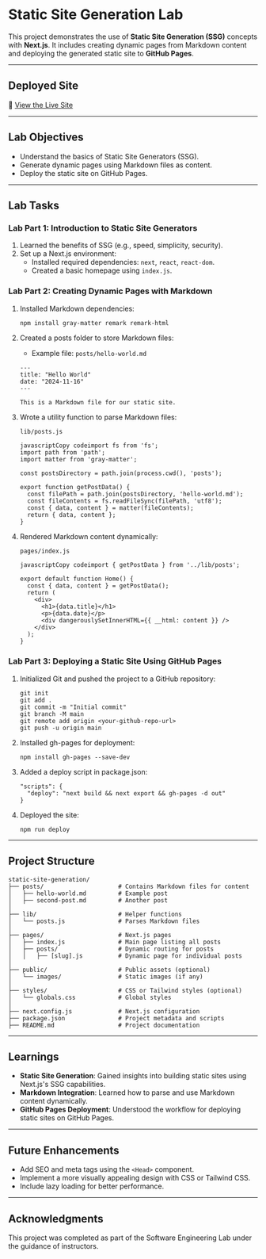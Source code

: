 # **Static Site Generation Lab**

This project demonstrates the use of **Static Site Generation (SSG)** concepts with **Next.js**. It includes creating dynamic pages from Markdown content and deploying the generated static site to **GitHub Pages**.

---

## **Deployed Site**
🔗 [View the Live Site](https://jun-503.github.io/static-site-generation/)

---

## **Lab Objectives**
- Understand the basics of Static Site Generators (SSG).
- Generate dynamic pages using Markdown files as content.
- Deploy the static site on GitHub Pages.

---

## **Lab Tasks**
### **Lab Part 1: Introduction to Static Site Generators**
1. Learned the benefits of SSG (e.g., speed, simplicity, security).
2. Set up a Next.js environment:
   - Installed required dependencies: `next`, `react`, `react-dom`.
   - Created a basic homepage using `index.js`.

### **Lab Part 2: Creating Dynamic Pages with Markdown**
1. Installed Markdown dependencies:
   ```bash
   npm install gray-matter remark remark-html
   ```
1. Created a posts folder to store Markdown files:

   - Example file: `posts/hello-world.md`

   ```
   ---
   title: "Hello World"
   date: "2024-11-16"
   ---
   
   This is a Markdown file for our static site.
   ```

2. Wrote a utility function to parse Markdown files:

   `lib/posts.js`

   ```
   javascriptCopy codeimport fs from 'fs';
   import path from 'path';
   import matter from 'gray-matter';
   
   const postsDirectory = path.join(process.cwd(), 'posts');
   
   export function getPostData() {
     const filePath = path.join(postsDirectory, 'hello-world.md');
     const fileContents = fs.readFileSync(filePath, 'utf8');
     const { data, content } = matter(fileContents);
     return { data, content };
   }
   ```

3. Rendered Markdown content dynamically:

   `pages/index.js`

   ```
   javascriptCopy codeimport { getPostData } from '../lib/posts';
   
   export default function Home() {
     const { data, content } = getPostData();
     return (
       <div>
         <h1>{data.title}</h1>
         <p>{data.date}</p>
         <div dangerouslySetInnerHTML={{ __html: content }} />
       </div>
     );
   }
   ```

### **Lab Part 3: Deploying a Static Site Using GitHub Pages**

1. Initialized Git and pushed the project to a GitHub repository:

   ```
   git init
   git add .
   git commit -m "Initial commit"
   git branch -M main
   git remote add origin <your-github-repo-url>
   git push -u origin main
   ```

2. Installed gh-pages for deployment:

   ```
   npm install gh-pages --save-dev
   ```

3. Added a deploy script in package.json:

   ```
   "scripts": {
     "deploy": "next build && next export && gh-pages -d out"
   }
   ```

4. Deployed the site:

   ```
   npm run deploy
   ```

------

## **Project Structure**

```
static-site-generation/
├── posts/                     # Contains Markdown files for content
│   ├── hello-world.md         # Example post
│   ├── second-post.md         # Another post
│
├── lib/                       # Helper functions
│   └── posts.js               # Parses Markdown files
│
├── pages/                     # Next.js pages
│   ├── index.js               # Main page listing all posts
│   ├── posts/                 # Dynamic routing for posts
│   │   ├── [slug].js          # Dynamic page for individual posts
│
├── public/                    # Public assets (optional)
│   └── images/                # Static images (if any)
│
├── styles/                    # CSS or Tailwind styles (optional)
│   └── globals.css            # Global styles
│
├── next.config.js             # Next.js configuration
├── package.json               # Project metadata and scripts
├── README.md                  # Project documentation
```

------

## **Learnings**

- **Static Site Generation**: Gained insights into building static sites using Next.js's SSG capabilities.
- **Markdown Integration**: Learned how to parse and use Markdown content dynamically.
- **GitHub Pages Deployment**: Understood the workflow for deploying static sites on GitHub Pages.

------

## **Future Enhancements**

- Add SEO and meta tags using the `<Head>` component.
- Implement a more visually appealing design with CSS or Tailwind CSS.
- Include lazy loading for better performance.

------

## **Acknowledgments**

This project was completed as part of the Software Engineering Lab under the guidance of instructors.
